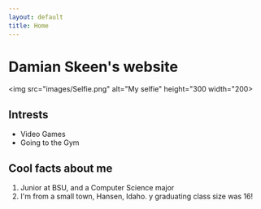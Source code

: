 ```yaml
---
layout: default
title: Home
---
```


# Damian Skeen's website

<img src="images/Selfie.png" alt="My selfie" height="300 width="200>

## Intrests
- Video Games
- Going to the Gym

## Cool facts about me
1. Junior at BSU, and a Computer Science major
2. I'm from a small town, Hansen, Idaho. y graduating class size was 16!
